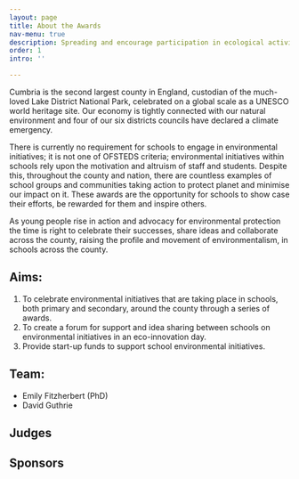 ```yaml
---
layout: page
title: About the Awards
nav-menu: true
description: Spreading and encourage participation in ecological activity in Cumbria.
order: 1
intro: ''

---
```

Cumbria is the second largest county in England, custodian of the much-loved Lake District National Park, celebrated on a global scale as a UNESCO world heritage site. Our economy is tightly connected with our natural environment and four of our six districts councils have
declared a climate emergency.

There is currently no requirement for schools to engage in environmental initiatives; it is not
one of OFSTEDS criteria; environmental initiatives within schools rely upon the motivation
and altruism of staff and students. Despite this, throughout the county and nation, there are
countless examples of school groups and communities taking action to protect planet and
minimise our impact on it. These awards are the opportunity for schools to show case their
efforts, be rewarded for them and inspire others.

As young people rise in action and advocacy for environmental protection the time is right to celebrate their successes, share ideas and
collaborate across the county, raising the profile and movement of environmentalism, in schools across the county.

## Aims:

1.  To celebrate environmental initiatives that are taking place in schools, both primary and secondary, around the county through a series of awards.
2.  To create a forum for support and idea sharing between schools on environmental initiatives in an eco-innovation day.
3.  Provide start-up funds to support school environmental initiatives.

## Team:

- Emily Fitzherbert (PhD)
- David Guthrie

## Judges

## Sponsors